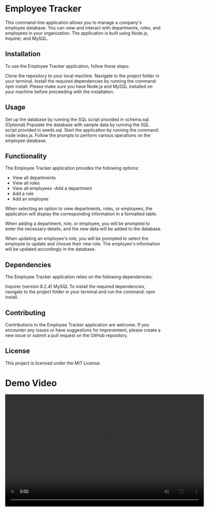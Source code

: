 # Employee Tracker

This command-line application allows you to manage a company's employee database. You can view and interact with departments, roles, and employees in your organization. The application is built using Node.js, Inquirer, and MySQL.

## Installation
To use the Employee Tracker application, follow these steps:

Clone the repository to your local machine.
Navigate to the project folder in your terminal.
Install the required dependencies by running the command: npm install.
Please make sure you have Node.js and MySQL installed on your machine before proceeding with the installation.

## Usage
Set up the database by running the SQL script provided in schema.sql.
(Optional) Populate the database with sample data by running the SQL script provided in seeds.sql.
Start the application by running the command: node index.js.
Follow the prompts to perform various operations on the employee database.

## Functionality
The Employee Tracker application provides the following options:

- View all departments
- View all roles
- View all employees
 -Add a department
- Add a role
- Add an employee

When selecting an option to view departments, roles, or employees, the application will display the corresponding information in a formatted table.

When adding a department, role, or employee, you will be prompted to enter the necessary details, and the new data will be added to the database.

When updating an employee's role, you will be prompted to select the employee to update and choose their new role. The employee's information will be updated accordingly in the database.

## Dependencies
The Employee Tracker application relies on the following dependencies:

Inquirer (version 8.2.4)
MySQL
To install the required dependencies, navigate to the project folder in your terminal and run the command: npm install.

## Contributing
Contributions to the Employee Tracker application are welcome. If you encounter any issues or have suggestions for improvement, please create a new issue or submit a pull request on the GitHub repository.

## License
This project is licensed under the MIT License.

# Demo Video

<video width="640" height="360" controls>
  <source src="https://drive.google.com/file/d/1DvtVI-g9n39xTRsLfjJyw2aU1k3UGvHY/view" type="video/mp4">
  Your browser does not support the video tag.
</video>
